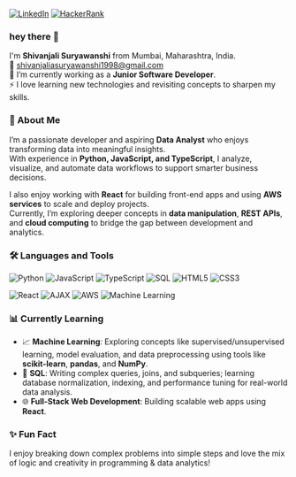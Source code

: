 [![LinkedIn](https://img.shields.io/badge/LINKEDIN-0A66C2?style=for-the-badge&logo=linkedin&logoColor=white)](http://www.linkedin.com/in/shivanjali-suryawanshi-109b431a4)
[![HackerRank](https://img.shields.io/badge/HackerRank-00EA64?style=for-the-badge&logo=HackerRank&logoColor=white)](https://www.hackerrank.com/profile/shivanjalisurya1)




### hey there 👋

I'm **Shivanjali Suryawanshi** from Mumbai, Maharashtra, India.  
📧 shivanjaliasuryawanshi1998@gmail.com  
🌱 I’m currently working as a **Junior Software Developer**.  
⚡ I love learning new technologies and revisiting concepts to sharpen my skills.



### 🧠 About Me

I’m a passionate developer and aspiring **Data Analyst** who enjoys transforming data into meaningful insights.  
With experience in **Python, JavaScript, and TypeScript**, I analyze, visualize, and automate data workflows to support smarter business decisions.

I also enjoy working with **React** for building front-end apps and using **AWS services** to scale and deploy projects.  
Currently, I’m exploring deeper concepts in **data manipulation**, **REST APIs**, and **cloud computing** to bridge the gap between development and analytics.



### 🛠️ Languages and Tools

<!-- Programming & Markup Languages -->
![Python](https://img.shields.io/badge/PYTHON-3776AB?style=for-the-badge&logo=python&logoColor=white)
![JavaScript](https://img.shields.io/badge/JAVASCRIPT-F7DF1E?style=for-the-badge&logo=javascript&logoColor=black)
![TypeScript](https://img.shields.io/badge/TYPESCRIPT-007ACC?style=for-the-badge&logo=typescript&logoColor=white)
![SQL](https://img.shields.io/badge/SQL-336791?style=for-the-badge&logo=mysql&logoColor=white)
![HTML5](https://img.shields.io/badge/HTML5-E34F26?style=for-the-badge&logo=html5&logoColor=white)
![CSS3](https://img.shields.io/badge/CSS3-1572B6?style=for-the-badge&logo=css3&logoColor=white)

<!-- Frameworks, Tools, and Cloud -->
![React](https://img.shields.io/badge/REACT-20232A?style=for-the-badge&logo=react&logoColor=61DAFB)
![AJAX](https://img.shields.io/badge/AJAX-000000?style=for-the-badge&logo=ajax&logoColor=white)
![AWS](https://img.shields.io/badge/AWS-232F3E?style=for-the-badge&logo=amazon-aws&logoColor=white)
![Machine Learning](https://img.shields.io/badge/MACHINE%20LEARNING-009688?style=for-the-badge&logo=scikit-learn&logoColor=white)


### 📊 Currently Learning

- 📈 **Machine Learning**: Exploring concepts like supervised/unsupervised learning, model evaluation, and data preprocessing using tools like **scikit-learn**, **pandas**, and **NumPy**.
- 🧮 **SQL**: Writing complex queries, joins, and subqueries; learning database normalization, indexing, and performance tuning for real-world data analysis.
- 🌐 **Full-Stack Web Development**: Building scalable web apps using **React**.

### ✨ Fun Fact

I enjoy breaking down complex problems into simple steps and love the mix of logic and creativity in programming & data analytics!



